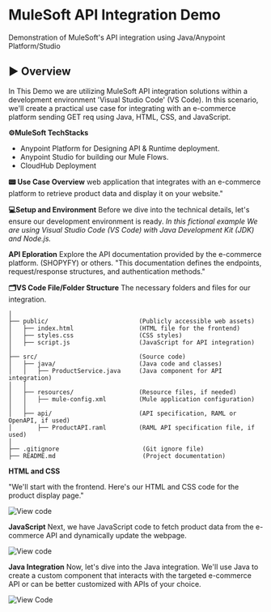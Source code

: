 # MuleSoft API Integration Demo
Demonstration of MuleSoft's API integration using Java/Anypoint Platform/Studio
## ▶️ Overview
In This Demo we are utilizing MuleSoft API integration solutions within a development environment  'Visual Studio Code' (VS Code). In this scenario, we'll create a practical use case for integrating with an e-commerce platform sending GET req using Java, HTML, CSS, and JavaScript.

**⚙️MuleSoft TechStacks**
- Anypoint Platform for Designing API & Runtime deployment.
- Anypoint Studio for building our Mule Flows.
- CloudHub Deployment
  
**📟 Use Case Overview**
web application that integrates with an e-commerce platform to retrieve product data and display it on your website."

**💻Setup and Environment**
Before we dive into the technical details, let's ensure our development environment is ready. *In this fictional example We are using Visual Studio Code (VS Code) with Java Development Kit (JDK) and Node.js.*


**API Eploration**
Explore the API documentation provided by the e-commerce platform. (SHOPYFY) or others. "This documentation defines the endpoints, request/response structures, and authentication methods."


**🗂VS Code File/Folder Structure**
The necessary folders and files for our integration.

```ProductIntegration/                 (Root folder for your project)
│
├── public/                         (Publicly accessible web assets)
│   ├── index.html                  (HTML file for the frontend)
│   ├── styles.css                  (CSS styles)
│   ├── script.js                   (JavaScript for API integration)
│
├── src/                            (Source code)
│   ├── java/                       (Java code and classes)
│   │   ├── ProductService.java     (Java component for API integration)
│   │
│   ├── resources/                  (Resource files, if needed)
│   │   ├── mule-config.xml         (Mule application configuration)
│   │
│   ├── api/                        (API specification, RAML or OpenAPI, if used)
│       ├── ProductAPI.raml         (RAML API specification file, if used)
│
├── .gitignore                       (Git ignore file)
├── README.md                        (Project documentation)

```


**HTML and CSS**

"We'll start with the frontend. Here's our HTML and CSS code for the product display page."


![View code](https://github.com/faradeen-ja/MuleSoftJavaAPIDemo/tree/622845bea268336877fa10c245ac454caa331b8f/public)

**JavaScript**
Next, we have JavaScript code to fetch product data from the e-commerce API and dynamically update the webpage.

![View code](https://github.com/faradeen-ja/MuleSoftJavaAPIDemo/tree/622845bea268336877fa10c245ac454caa331b8f/public)



**Java Integration**
Now, let's dive into the Java integration. We'll use Java to create a custom component that interacts with the targeted e-commerce API or can be better customized with APIs of your choice.

![View Code](https://github.com/faradeen-ja/MuleSoftJavaAPIDemo/tree/d078bb46c1cf08037aab3dc6db68adc4b1674752/resources)
